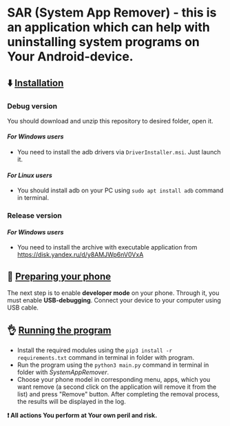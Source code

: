 # SAR (System App Remover) - this is an application which can help with uninstalling system programs on Your Android-device.

## ⬇️ <ins>Installation</ins>

### Debug version
You should download and unzip this repository to desired folder, open it.

#### *For Windows users*
* You need to install the adb drivers via `DriverInstaller.msi`. Just launch it.

#### *For Linux users*
* You should install adb on your PC using `sudo apt install adb` command in terminal.

### Release version

#### *For Windows users*
* You need to install the archive with executable application from https://disk.yandex.ru/d/y8AMJWp6nV0VxA

## 📲 <ins>Preparing your phone</ins>

The next step is to enable **developer mode** on your phone. Through it, you must enable **USB-debugging**.
Connect your device to your computer using USB cable.

## 👌 <ins>Running the program</ins>

* Install the required modules using the `pip3 install -r requirements.txt` command in terminal in folder with program.
* Run the program using the `python3 main.py` command in terminal in folder with *SystemAppRemover*.
* Choose your phone model in corresponding menu, apps, which you want remove (a second click on the application will remove it from the list) and press "Remove" button. After completing the removal process, the results will be displayed in the log.

**❗ All actions You perform at Your own peril and risk.**
